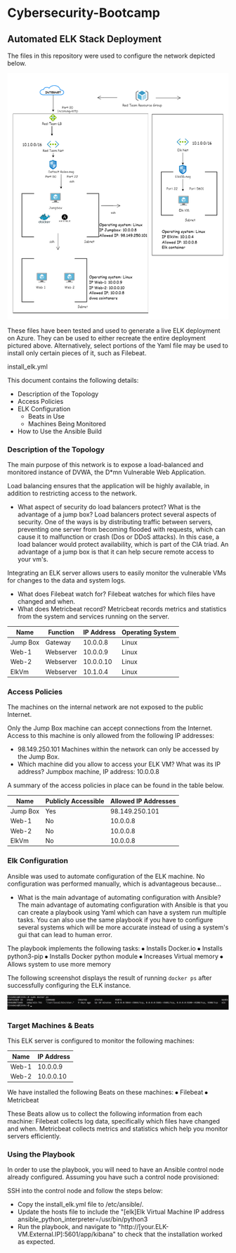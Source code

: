 # Cybersecurity-Bootcamp
## Automated ELK Stack Deployment

The files in this repository were used to configure the network depicted below.

![Diagramming th Network](/Diagrams/DiagrammingTheNetwork.png)

These files have been tested and used to generate a live ELK deployment on Azure. They can be used to either recreate the entire deployment pictured above. Alternatively, select portions of the Yaml file may be used to install only certain pieces of it, such as Filebeat.

install_elk.yml

This document contains the following details:
- Description of the Topology
- Access Policies
- ELK Configuration
  - Beats in Use
  - Machines Being Monitored
- How to Use the Ansible Build


### Description of the Topology

The main purpose of this network is to expose a load-balanced and monitored instance of DVWA, the D*mn Vulnerable Web Application.

Load balancing ensures that the application will be highly available, in addition to restricting access to the network.
- What aspect of security do load balancers protect? What is the advantage of a jump box? Load balancers protect several aspects of security. One of the ways is by distributing traffic between servers, preventing one server from becoming flooded with requests, which can cause it to malfunction or crash (Dos or DDoS attacks). In this case, a load balancer would protect availability, which is part of the CIA triad.
An advantage of a jump box is that it can help secure remote access to your vm's. 
  

Integrating an ELK server allows users to easily monitor the vulnerable VMs for changes to the data and system logs.
- What does Filebeat watch for? Filebeat watches for which files have changed and when.
- What does Metricbeat record? Metricbeat records metrics and statistics from the system and services running on the server.


| Name     | Function | IP Address | Operating System |
|----------|----------|------------|------------------|
| Jump Box | Gateway  | 10.0.0.8   | Linux            |
| Web-1    | Webserver| 10.0.0.9   | Linux            |
| Web-2    | Webserver| 10.0.0.10  | Linux            |
| ElkVm    | Webserver| 10.1.0.4   | Linux            |

### Access Policies

The machines on the internal network are not exposed to the public Internet. 

Only the Jump Box machine can accept connections from the Internet. Access to this machine is only allowed from the following IP addresses:
- 98.149.250.101
Machines within the network can only be accessed by the Jump Box.
- Which machine did you allow to access your ELK VM? What was its IP address? Jumpbox machine, IP address: 10.0.0.8

A summary of the access policies in place can be found in the table below.

| Name     | Publicly Accessible | Allowed IP Addresses |
|----------|---------------------|----------------------|
| Jump Box |  Yes                | 98.149.250.101       |       
| Web-1    |  No                 | 10.0.0.8             |
| Web-2    |  No                 | 10.0.0.8             |
| ElkVm    |  No                 | 10.0.0.8             |


### Elk Configuration

Ansible was used to automate configuration of the ELK machine. No configuration was performed manually, which is advantageous because...
- What is the main advantage of automating configuration with Ansible? The main advantage of automating configuration with Ansible is that you can create a playbook using Yaml which can 
have a system run multiple tasks. You can also use the same playbook if you have to configure several systems which will be more accurate instead of using a system's gui that can lead to human error.  

The playbook implements the following tasks:
⦁	Installs Docker.io
⦁	Installs python3-pip
⦁	Installs Docker python module
⦁	Increases Virtual memory
⦁	Allows system to use more memory

The following screenshot displays the result of running `docker ps` after successfully configuring the ELK instance.

![Elk Container](/Images/SebpElk-761.JPG)

### Target Machines & Beats
This ELK server is configured to monitor the following machines:

| Name     |IP Address|
|----------|----------|
| Web-1    |10.0.0.9  |
| Web-2    |10.0.0.10 |



We have installed the following Beats on these machines:
⦁	Filebeat
⦁	Metricbeat

These Beats allow us to collect the following information from each machine:
Filebeat collects log data, specifically which files have changed and when.
Metricbeat collects metrics and statistics which help you monitor servers efficiently. 

### Using the Playbook
In order to use the playbook, you will need to have an Ansible control node already configured. Assuming you have such a control node provisioned: 

SSH into the control node and follow the steps below:
- Copy the install_elk.yml file to /etc/ansible/.
- Update the hosts file to include the "[elk]Elk Virtual Machine IP address ansible_python_interpreter=/usr/bin/python3 
- Run the playbook, and navigate to "http://[your.ELK-VM.External.IP]:5601/app/kibana" to check that the installation worked as expected.
